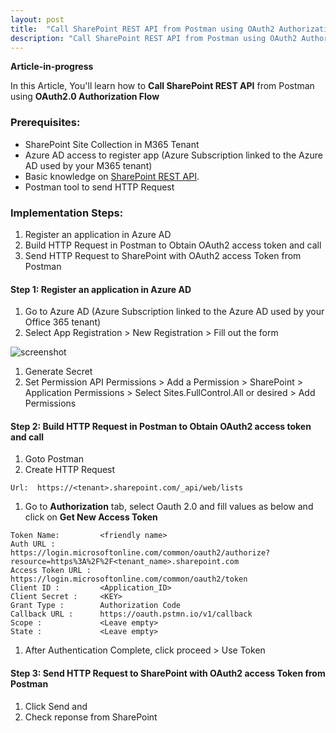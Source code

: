 ```yaml
---
layout: post
title:  "Call SharePoint REST API from Postman using OAuth2 Authorization Flow"
description: "Call SharePoint REST API from Postman using OAuth2 Authorization Flow"
---
```

**Article-in-progress**

In this Article, You'll learn how to **Call SharePoint REST API** from Postman using **OAuth2.0 Authorization Flow**

### Prerequisites:

* SharePoint Site Collection in M365 Tenant
* Azure AD access to register app (Azure Subscription linked to the Azure AD used by your M365 tenant)
* Basic knowledge on [SharePoint REST API](https://docs.microsoft.com/en-us/sharepoint/dev/sp-add-ins/complete-basic-operations-using-sharepoint-rest-endpoints).
* Postman tool to send HTTP Request


### Implementation Steps:

1. Register an application in Azure AD
1. Build HTTP Request in Postman to Obtain OAuth2 access token and call
1. Send HTTP Request to SharePoint with OAuth2 access Token from Postman

#### Step 1: Register an application in Azure AD
1. Go to Azure AD (Azure Subscription linked to the Azure AD used by your Office 365 tenant)
1. Select App Registration > New Registration > Fill out the form

![screenshot](https://vstudio365.github.io/blog/assets/app-registration-form-01.jpg)

1. Generate Secret
1. Set Permission
        API Permissions > Add a Permission > SharePoint > Application Permissions > Select Sites.FullControl.All or desired > Add Permissions

#### Step 2: Build HTTP Request in Postman to Obtain OAuth2 access token and call

1. Goto Postman
1. Create HTTP Request

```
Url:  https://<tenant>.sharepoint.com/_api/web/lists
```
1. Go to **Authorization** tab, select Oauth 2.0 and fill values as below and click on **Get New Access Token**
```
Token Name:         <friendly name>
Auth URL :          https://login.microsoftonline.com/common/oauth2/authorize?resource=https%3A%2F%2F<tenant_name>.sharepoint.com  
Access Token URL :  https://login.microsoftonline.com/common/oauth2/token  
Client ID :         <Application_ID>  
Client Secret :     <KEY>  
Grant Type :        Authorization Code 
Callback URL :      https://oauth.pstmn.io/v1/callback
Scope :             <Leave empty>
State :             <Leave empty>
```
1. After Authentication Complete, click proceed > Use Token



#### Step 3: Send HTTP Request to SharePoint with OAuth2 access Token from Postman

1. Click Send and 
1. Check reponse from SharePoint